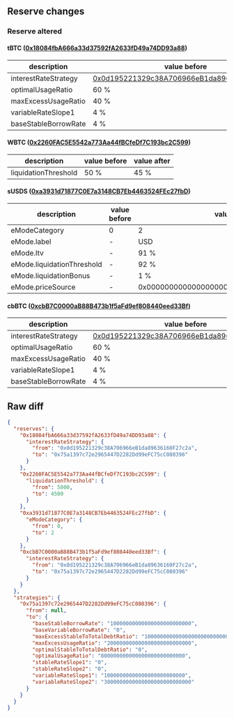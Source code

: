 ## Reserve changes

### Reserve altered

#### tBTC ([0x18084fbA666a33d37592fA2633fD49a74DD93a88](https://etherscan.io/address/0x18084fbA666a33d37592fA2633fD49a74DD93a88))

| description | value before | value after |
| --- | --- | --- |
| interestRateStrategy | [0x0d195221329c38A706966eB1da89636160F27c2a](https://etherscan.io/address/0x0d195221329c38A706966eB1da89636160F27c2a) | [0x75a1397c72e2965447D2282Dd99eFC75cC080396](https://etherscan.io/address/0x75a1397c72e2965447D2282Dd99eFC75cC080396) |
| optimalUsageRatio | 60 % | 80 % |
| maxExcessUsageRatio | 40 % | 20 % |
| variableRateSlope1 | 4 % | 1 % |
| baseStableBorrowRate | 4 % | 1 % |


#### WBTC ([0x2260FAC5E5542a773Aa44fBCfeDf7C193bc2C599](https://etherscan.io/address/0x2260FAC5E5542a773Aa44fBCfeDf7C193bc2C599))

| description | value before | value after |
| --- | --- | --- |
| liquidationThreshold | 50 % | 45 % |


#### sUSDS ([0xa3931d71877C0E7a3148CB7Eb4463524FEc27fbD](https://etherscan.io/address/0xa3931d71877C0E7a3148CB7Eb4463524FEc27fbD))

| description | value before | value after |
| --- | --- | --- |
| eModeCategory | 0 | 2 |
| eMode.label | - | USD |
| eMode.ltv | - | 91 % |
| eMode.liquidationThreshold | - | 92 % |
| eMode.liquidationBonus | - | 1 % |
| eMode.priceSource | - | 0x0000000000000000000000000000000000000000 |


#### cbBTC ([0xcbB7C0000aB88B473b1f5aFd9ef808440eed33Bf](https://etherscan.io/address/0xcbB7C0000aB88B473b1f5aFd9ef808440eed33Bf))

| description | value before | value after |
| --- | --- | --- |
| interestRateStrategy | [0x0d195221329c38A706966eB1da89636160F27c2a](https://etherscan.io/address/0x0d195221329c38A706966eB1da89636160F27c2a) | [0x75a1397c72e2965447D2282Dd99eFC75cC080396](https://etherscan.io/address/0x75a1397c72e2965447D2282Dd99eFC75cC080396) |
| optimalUsageRatio | 60 % | 80 % |
| maxExcessUsageRatio | 40 % | 20 % |
| variableRateSlope1 | 4 % | 1 % |
| baseStableBorrowRate | 4 % | 1 % |


## Raw diff

```json
{
  "reserves": {
    "0x18084fbA666a33d37592fA2633fD49a74DD93a88": {
      "interestRateStrategy": {
        "from": "0x0d195221329c38A706966eB1da89636160F27c2a",
        "to": "0x75a1397c72e2965447D2282Dd99eFC75cC080396"
      }
    },
    "0x2260FAC5E5542a773Aa44fBCfeDf7C193bc2C599": {
      "liquidationThreshold": {
        "from": 5000,
        "to": 4500
      }
    },
    "0xa3931d71877C0E7a3148CB7Eb4463524FEc27fbD": {
      "eModeCategory": {
        "from": 0,
        "to": 2
      }
    },
    "0xcbB7C0000aB88B473b1f5aFd9ef808440eed33Bf": {
      "interestRateStrategy": {
        "from": "0x0d195221329c38A706966eB1da89636160F27c2a",
        "to": "0x75a1397c72e2965447D2282Dd99eFC75cC080396"
      }
    }
  },
  "strategies": {
    "0x75a1397c72e2965447D2282Dd99eFC75cC080396": {
      "from": null,
      "to": {
        "baseStableBorrowRate": "10000000000000000000000000",
        "baseVariableBorrowRate": "0",
        "maxExcessStableToTotalDebtRatio": "1000000000000000000000000000",
        "maxExcessUsageRatio": "200000000000000000000000000",
        "optimalStableToTotalDebtRatio": "0",
        "optimalUsageRatio": "800000000000000000000000000",
        "stableRateSlope1": "0",
        "stableRateSlope2": "0",
        "variableRateSlope1": "10000000000000000000000000",
        "variableRateSlope2": "3000000000000000000000000000"
      }
    }
  }
}
```